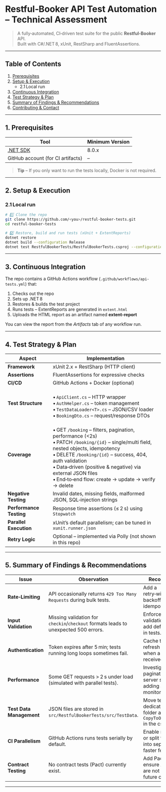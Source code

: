 # Restful‑Booker API Test Automation – Technical Assessment  

> A fully‑automated, CI‑driven test suite for the public **Restful‑Booker** API.  
> Built with C#/.NET 8, xUnit, RestSharp and FluentAssertions.  

---

## Table of Contents

1. [Prerequisites](#prerequisites)
2. [Setup & Execution](#setup--execution)
   - 2.1 Local run  
3. [Continuous Integration](#continuous-integration)
4. [Test Strategy & Plan](#test-strategy--plan)
5. [Summary of Findings & Recommendations](#summary-of-findings--recommendations)
6. [Contributing & Contact](#contributing--contact)

---

## 1. Prerequisites

| Tool | Minimum Version |
|------|-----------------|
| [.NET SDK](https://dotnet.microsoft.com/download) | 8.0.x |
| GitHub account (for CI artifacts) | – |

> **Tip** – If you only want to run the tests locally, Docker is not required.

---

## 2. Setup & Execution

### 2.1 Local run

```bash
# 1️⃣ Clone the repo
git clone https://github.com/<you>/restful-booker-tests.git
cd restful-booker-tests

# 2️⃣ Restore, build and run tests (xUnit + ExtentReports)
dotnet restore
dotnet build --configuration Release
dotnet test RestfulBookerTests/RestfulBookerTests.csproj --configuration Release
```
---

## 3. Continuous Integration

The repo contains a GitHub Actions workflow (`.github/workflows/api-tests.yml`) that:

1. Checks out the repo  
2. Sets up .NET 8  
3. Restores & builds the test project  
4. Runs tests – ExtentReports are generated in `extent.html`  
5. Uploads the HTML report as an artifact named **extent‑report**  

You can view the report from the *Artifacts* tab of any workflow run.

---

## 4. Test Strategy & Plan

| Aspect | Implementation |
|--------|----------------|
| **Framework** | xUnit 2.x + RestSharp (HTTP client) |
| **Assertions** | FluentAssertions for expressive checks |
| **CI/CD** | GitHub Actions + Docker (optional) |
| **Test Structure** | <br>• `ApiClient.cs` – HTTP wrapper<br>• `AuthHelper.cs` – token management<br>• `TestDataLoader<T>.cs` – JSON/CSV loader<br>• `BookingDto.cs` – request/response DTOs |
| **Coverage** | <br>• GET `/booking` – filters, pagination, performance (<2s)<br>• PATCH `/booking/{id}` – single/multi field, nested objects, idempotency<br>• DELETE `/booking/{id}` – success, 404, auth validation<br>• Data‑driven (positive & negative) via external JSON files<br>• End‑to‑end flow: create → update → verify → delete |
| **Negative Testing** | Invalid dates, missing fields, malformed JSON, SQL‑injection strings |
| **Performance Testing** | Response time assertions (≤ 2 s) using `Stopwatch` |
| **Parallel Execution** | xUnit’s default parallelism; can be tuned in `xunit.runner.json` |
| **Retry Logic** | Optional – implemented via Polly (not shown in this repo) |

---

## 5. Summary of Findings & Recommendations

| Issue | Observation | Recommendation |
|-------|-------------|----------------|
| **Rate‑Limiting** | API occasionally returns `429 Too Many Requests` during bulk tests. | Add a retry‑with‑exponential backoff (Polly) for idempotent endpoints. |
| **Input Validation** | Missing validation for `checkin`/`checkout` formats leads to unexpected 500 errors. | Enforce stricter validation in the API or add defensive checks in tests. |
| **Authentication** | Token expires after 5 min; tests running long loops sometimes fail. | Cache the token and refresh automatically when a 401 is received. |
| **Performance** | Some GET requests > 2 s under load (simulated with parallel tests). | Investigate caching or pagination on the server side; consider adding a performance monitoring dashboard. |
| **Test Data Management** | JSON files are stored in `src/RestfulBookerTests/src/TestData`. | Move test data to a dedicated `/test-data` folder and use `CopyToOutputDirectory` in the csproj. |
| **CI Parallelism** | GitHub Actions runs tests serially by default. | Enable matrix strategy or split test classes into separate jobs for faster feedback. |
| **Contract Testing** | No contract tests (Pact) currently exist. | Add Pact tests to ensure API consumers are not broken by future changes. |

---
